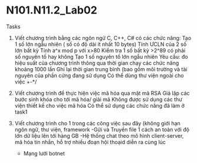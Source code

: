 # N101.N11.2_Lab02
Tasks
1) Viết chương trình bằng các ngôn ngữ C, C++, C# có các chức năng:
	Tạo 1 số lớn ngẫu nhiên ( số có độ dài ít nhất 10 bytes)
	Tính ƯCLN của 2 số lớn bất kỳ
	Tính a^x mod p với x>80
	Kiểm tra 1 số bất kỳ >2^89 có phải số nguyên tố hay không
	Tạo 1 số nguyên tố lớn ngẫu nhiên
	Yêu cầu: đo hiệu suất của chương trình thông qua thời gian chạy các chức năng khoảng 1000 lần
	Ghi lại thời gian trung bình (bao gồm môi trường và tài nguyên của phần cứng đang sử dụng
Có thể dùng thư viện ngoài cho việc +-*/

2) Viết chương trình để thực hiện việc mã hóa qua mật mã RSA
	Giả lập các bước sinh khóa cho tới mã hóa/ giải mã
	Không được sử dụng các thư viện thiết kế cho việc mã hóa
	Có thể sử dụng các chức năng đã làm ở task1
3) Viết chương trình cho 1 trong các công việc sau đây (không giới hạn ngôn ngữ, thư viện, framework
	-Gửi và Truyền file 1 cách an toàn với độ lớn dữ liệu lên tới hàng GB
	-Hệ thống chat theo mô hình client-server, mã hóa tin nhắn, hỗ trợ nhiều đoạn hội thoạid diễn ra cùng lúc
	- Mạng lưới botnet 
